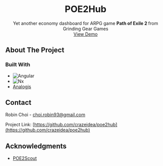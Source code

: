 <!-- PROJECT LOGO -->
<br />
<div align="center">
<h1 align="center">POE2Hub</h3>

  <p align="center">
    Yet another economy dashboard for ARPG game <strong> Path of Exile 2 </strong>from Grinding Gear Games
    <br />
    <a href="https://poe2hub.vercel.app">View Demo</a>
  </p>
</div>

<!-- ABOUT THE PROJECT -->

## About The Project

### Built With

- ![Angular](https://img.shields.io/badge/angular-%23DD0031.svg?style=for-the-badge&logo=angular&logoColor=white)
- ![Nx](https://img.shields.io/badge/nx-143055?style=for-the-badge&logo=nx&logoColor=white)
- [Analogjs](https://analogjs.org/)

<!-- CONTACT -->

## Contact

Robin Choi - choi.robin93@gmail.com

Project Link: [https://github.com/crazeidea/poe2hub](https://github.com/crazeidea/poe2hub)

<!-- ACKNOWLEDGMENTS -->

## Acknowledgments

- [POE2Scout](https://poe2scout.com/)

